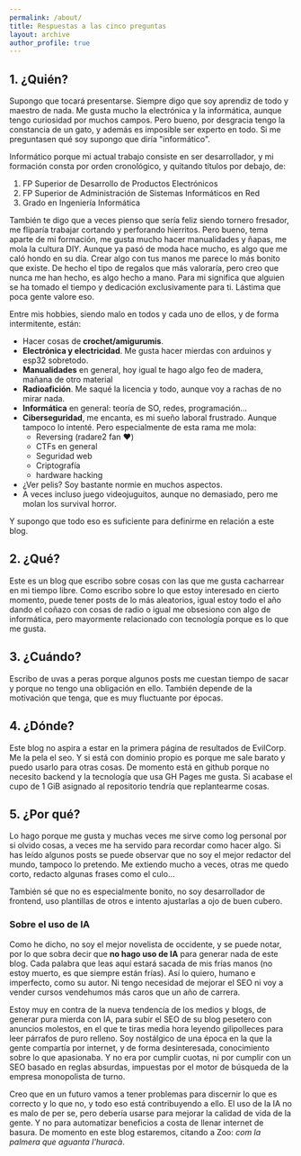 ```yaml
---
permalink: /about/
title: Respuestas a las cinco preguntas 
layout: archive
author_profile: true
---
```

## 1. ¿Quién?
Supongo que tocará presentarse. Siempre digo que soy aprendiz de todo y maestro de nada.
Me gusta mucho la electrónica y la informática, aunque tengo curiosidad por muchos 
campos. Pero bueno, por desgracia tengo la constancia de un gato, y además es imposible 
ser experto en todo. Si me preguntasen qué soy supongo que diría "informático". 

Informático porque mi actual trabajo consiste en ser desarrollador, y mi formación consta
por orden  cronológico, y quitando títulos por debajo, de:

1. FP Superior de Desarrollo de Productos Electrónicos
2. FP Superior de Administración de Sistemas Informáticos en Red
3. Grado en Ingeniería Informática

También te digo que a veces pienso que sería feliz siendo tornero fresador, me fliparía
trabajar cortando y perforando hierritos. Pero bueno, tema aparte de mi formación, me 
gusta mucho hacer manualidades y ñapas, me mola la cultura DIY. Aunque ya pasó de moda
hace mucho, es algo que me caló hondo en su día. Crear algo con tus manos me parece lo 
más bonito que existe. De hecho el tipo de regalos que más valoraría, pero creo que nunca
me han hecho, es algo hecho a mano. Para mi significa que alguien se ha tomado el tiempo 
y dedicación exclusivamente para ti. Lástima que poca gente valore eso.

Entre mis hobbies, siendo malo en todos y cada uno de ellos, y de forma intermitente, están:
* Hacer cosas de **crochet/amigurumis**.
* **Electrónica y electricidad**. Me gusta hacer mierdas con arduinos y esp32 sobretodo.
* **Manualidades** en general, hoy igual te hago algo feo de madera, mañana de otro material
* **Radioafición**. Me saqué la licencia y todo, aunque voy a rachas de no mirar nada.
* **Informática** en general: teoría de SO, redes, programación...
* **Ciberseguridad**, me encanta, es mi sueño laboral frustrado. Aunque tampoco lo intenté.
  Pero especialmente de esta rama me mola:
  * Reversing (radare2 fan ❤️)
  * CTFs en general
  * Seguridad web
  * Criptografía
  * hardware hacking
* ¿Ver pelis? Soy bastante normie en muchos aspectos.
* A veces incluso juego videojuguitos, aunque no demasiado, pero me molan los survival
  horror.

Y supongo que todo eso es suficiente para definirme en relación a este blog.

## 2. ¿Qué?
Este es un blog que escribo sobre cosas con las que me gusta cacharrear en mi tiempo 
libre. Como escribo sobre lo que estoy interesado en cierto momento, puede tener posts de
lo más aleatorios, igual estoy todo el año dando el coñazo con cosas de radio o igual me
obsesiono con algo de informática, pero mayormente relacionado con tecnología porque es
lo que me gusta. 

## 3. ¿Cuándo?
Escribo de uvas a peras porque algunos posts me cuestan tiempo de sacar y porque no tengo
una obligación en ello. También depende de la motivación que tenga, que es muy fluctuante
por épocas.

## 4. ¿Dónde?
Este blog no aspira a estar en la primera página de resultados de EvilCorp. Me la pela el
seo. Y si está con dominio propio es porque me sale barato y puedo usarlo para otras cosas.
De momento está en github porque no necesito backend y la tecnología que usa GH Pages me 
gusta. Si acabase el cupo de 1 GiB asignado al repositorio tendría que replantearme cosas.

## 5. ¿Por qué?
Lo hago porque me gusta y muchas veces me sirve como log personal por si olvido cosas, a 
veces me ha servido para recordar como hacer algo. Si has leído algunos posts se puede
observar que no soy el mejor redactor del mundo, tampoco lo pretendo. Me extiendo mucho a
veces, otras me quedo corto, redacto algunas frases como el culo...

También sé que no es especialmente bonito, no soy desarrollador de frontend, uso 
plantillas de otros e intento ajustarlas a ojo de buen cubero.

### Sobre el uso de IA
Como he dicho, no soy el mejor novelista de occidente, y se puede notar, por lo que sobra
decir que **no hago uso de IA** para generar nada de este blog. Cada palabra que leas 
aquí estará sacada de mis frías manos (no estoy muerto, es que siempre están frías). Así
lo quiero, humano e imperfecto, como su autor. Ni tengo necesidad de mejorar el SEO ni
voy a vender cursos vendehumos más caros que un año de carrera.

Estoy muy en contra de la nueva tendencía de los medios y blogs, de generar pura mierda 
con IA, para subir el SEO de su blog pesetero con anuncios molestos, en el que te tiras
media hora leyendo gilipolleces para leer párrafos de puro relleno. Soy nostálgico de una
época en la que la gente compartía por internet, y de forma desinteresada, conocimiento 
sobre lo que apasionaba. Y no era por cumplir cuotas, ni por cumplir con un SEO 
basado en reglas absurdas, impuestas por el motor de búsqueda de la empresa monopolista 
de turno.

Creo que en un futuro vamos a tener problemas para discernir lo que es correcto y lo que
no, y todo eso está contribuyendo a ello. El uso de la IA no es malo de per se, pero
debería usarse para mejorar la calidad de vida de la gente. Y no para automatizar
beneficios a costa de llenar internet de basura. De momento en este blog estaremos,
citando a Zoo: *com la palmera que aguanta l'huracà*.
